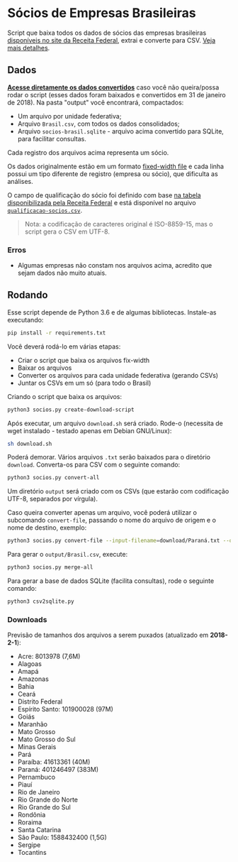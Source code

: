 # Sócios de Empresas Brasileiras

Script que baixa todos os dados de sócios das empresas brasileiras [disponíveis
no site da Receita
Federal](http://idg.receita.fazenda.gov.br/orientacao/tributaria/cadastros/cadastro-nacional-de-pessoas-juridicas-cnpj/dados-abertos-do-cnpj),
extrai e converte para CSV. [Veja mais detalhes](http://dados.gov.br/noticia/governo-federal-disponibiliza-os-dados-abertos-do-cadastro-nacional-da-pessoa-juridica).


## Dados

**[Acesse diretamente os dados
convertidos](https://drive.google.com/open?id=1o2q2FxK9RecbwrhYxlXj25qWJHh2guhi)**
caso você não queira/possa rodar o script (esses dados foram baixados e
convertidos em 31 de janeiro de 2018). Na pasta "output" você encontrará,
compactados:

- Um arquivo por unidade federativa;
- Arquivo `Brasil.csv`, com todos os dados consolidados;
- Arquivo `socios-brasil.sqlite` - arquivo acima convertido para SQLite, para
  facilitar consultas.

Cada registro dos arquivos acima representa um sócio.

Os dados originalmente estão em um formato [fixed-width
file](http://www.softinterface.com/Convert-XLS/Features/Fixed-Width-Text-File-Definition.htm)
e cada linha possui um tipo diferente de registro (empresa ou sócio), que
dificulta as análises.

O campo de qualificação do sócio foi definido com base [na tabela
disponibilizada pela Receita
Federal](http://idg.receita.fazenda.gov.br/orientacao/tributaria/cadastros/cadastro-nacional-de-pessoas-juridicas-cnpj/Qualificacao_socio.pdf)
e está disponível no arquivo
[`qualificacao-socios.csv`](qualificacao-socios.csv).

> Nota: a codificação de caracteres original é ISO-8859-15, mas o script gera o
> CSV em UTF-8.


### Erros

- Algumas empresas não constam nos arquivos acima, acredito que sejam dados não
  muito atuais.


## Rodando

Esse script depende de Python 3.6 e de algumas bibliotecas. Instale-as
executando:

```bash
pip install -r requirements.txt
```

Você deverá rodá-lo em várias etapas:

- Criar o script que baixa os arquivos fix-width
- Baixar os arquivos
- Converter os arquivos para cada unidade federativa (gerando CSVs)
- Juntar os CSVs em um só (para todo o Brasil)

Criando o script que baixa os arquivos:

```bash
python3 socios.py create-download-script
```

Após executar, um arquivo `download.sh` será criado. Rode-o (necessita de wget
instalado - testado apenas em Debian GNU/Linux):

```bash
sh download.sh
```

Poderá demorar. Vários arquivos `.txt` serão baixados para o diretório
`download`.  Converta-os para CSV com o seguinte comando:

```bash
python3 socios.py convert-all
```

Um diretório `output` será criado com os CSVs (que estarão com codificação
UTF-8, separados por vírgula).

Caso queira converter apenas um arquivo, você poderá utilizar o subcomando
`convert-file`, passando o nome do arquivo de origem e o nome de destino,
exemplo:

```bash
python3 socios.py convert-file --input-filename=download/Paraná.txt --output-filename=output/Paraná.csv
```

Para gerar o `output/Brasil.csv`, execute:

```bash
python3 socios.py merge-all
```

Para gerar a base de dados SQLite (facilita consultas), rode o seguinte
comando:

```bash
python3 csv2sqlite.py
```
 ### Downloads
 
 Previsão de tamanhos dos arquivos a serem puxados (atualizado em **2018-2-1**):
 
* Acre: 8013978 (7,6M) 
* Alagoas
* Amapá
* Amazonas
* Bahia
* Ceará
* Distrito Federal
* Espírito Santo: 101900028 (97M)
* Goiás
* Maranhão
* Mato Grosso
* Mato Grosso do Sul
* Minas Gerais
* Pará
* Paraíba: 41613361 (40M)
* Paraná: 401246497 (383M)
* Pernambuco
* Piauí
* Rio de Janeiro
* Rio Grande do Norte
* Rio Grande do Sul
* Rondônia
* Roraima
* Santa Catarina
* São Paulo: 1588432400 (1,5G)
* Sergipe
* Tocantins
